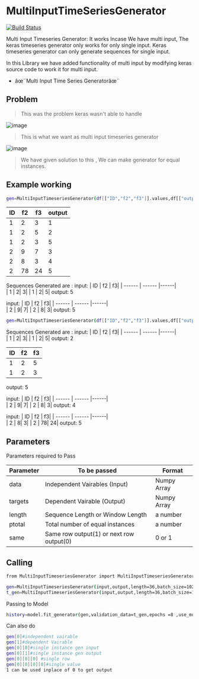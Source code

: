 # MultiInputTimeSeriesGenerator

[![Build Status](https://travis-ci.org/joemccann/dillinger.svg?branch=master)]()

 Multi Input Timeseries Generator: It works Incase We have multi input, The keras timeseries generator only works for only single input. Keras timeseries generator can only generate sequences for single input.
 
 In this Library we have added functionality of multi input by modifying keras source code to work it for multi input.

- âœ¨Multi Input Time Series Generatorâœ¨


## Problem 

> This was the problem keras wasn't able to handle

![image](https://drive.google.com/uc?export=view&id=1yDxbC3fX3_vrqXH7QXdtLLQzO0Zx3yOz)
> This is what we want as multi input timeseries generator

![image](https://drive.google.com/uc?export=view&id=1wgGnKIQ8BefD7HjlNqw14ri0SX9xkkbG)

> We have given solution to this , We can make generator for equal instances.

## Example working
```sh
gen=MultiInputTimeseriesGenerator(df[["ID","f2","f3"]].values,df[["output"]].values,length=2,batch_size=10,ptotal=3,same=0)
```

| ID | f2 | f3|output
| ------ | ------ |------|----|
| 1 | 2| 3|1
| 1 | 2| 5|2
|1|2|3|5
| 2 | 9 | 7|3
| 2 | 8 | 3|4
| 2| 78 | 24|5

Sequences Generated are : 
input: 
| ID | f2 | f3| 
| ------ | ------ |------|     
| 1 | 2| 3|
| 1 | 2| 5| 
output: 5

input: 
| ID | f2 | f3| 
| ------ | ------ |------|     
| 2 | 9| 7|
| 2 | 8| 3| 
output: 5

```sh
gen=MultiInputTimeseriesGenerator(df[["ID","f2","f3"]].values,df[["output"]].values,length=2,batch_size=10,ptotal=3,same=1)
```
Sequences Generated are : 
input: 
| ID | f2 | f3| 
| ------ | ------ |------|     
| 1 | 2| 3|
| 1 | 2| 5| 
output: 2

| ID | f2 | f3| 
| ------ | ------ |------|     
| 1 | 2| 5|
| 1 | 2| 3| 
output: 5

input: 
| ID | f2 | f3| 
| ------ | ------ |------|     
| 2 | 9| 7|
| 2 | 8| 3| 
output: 4

input: 
| ID | f2 | f3| 
| ------ | ------ |------|     
| 2 | 8| 3|
| 2 | 78| 24| 
output: 5
## Parameters

Parameters required to Pass

| Parameter | To be passed | Format
| ------ | ------ |------|
| data | Independent Vairables (Input)| Numpy Array
| targets | Dependent Vairable (Output)| Numpy Array
| length | Sequence Length or Window Length | a number
| ptotal | Total number of equal instances | a number
| same | Same row output(1) or next row output(0) | 0 or 1

## Calling

```sh
from MultiInputTimeseriesGenerator import MultiInputTimeseriesGenerator

gen=MultiInputTimeseriesGenerator(input,output,length=36,batch_size=1024,ptotal=36,same=0) # training generator
t_gen=MultiInputTimeseriesGenerator(input,output,length=36,batch_size=1024,ptotal=36,same=0) # testing generator
```

Passing to Model

```sh
history=model.fit_generator(gen,validation_data=t_gen,epochs =8 ,use_multiprocessing=False)
```
Can also do
```sh
gen[0]#independent vairable
gen[1]#dependent Vairable
gen[0][0]#single instance gen input
gen[0][1]#single instance gen output
gen[0][0][0] #single row
gen[0][0][0][0]#single value
1 can be used inplace of 0 to get output
```